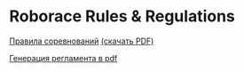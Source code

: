 # Roborace Rules & Regulations

[Правила соревнований](/ru/Содержание.md) [(скачать PDF)](https://github.com/roborace-org/roborace-regulations/releases/download/2.7/Roborace-Regulations-2024-10-15.pdf)

[Генерация регламента в pdf](/generator.md)

